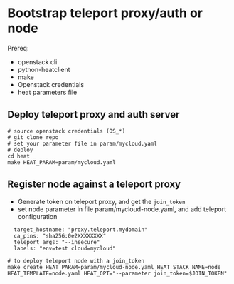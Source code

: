 # Bootstrap teleport proxy/auth or node
Prereq:
- openstack cli
- python-heatclient
- make
- Openstack credentials
- heat parameters file


## Deploy teleport proxy and auth server
```
# source openstack credentials (OS_*)
# git clone repo
# set your parameter file in param/mycloud.yaml
# deploy
cd heat
make HEAT_PARAM=param/mycloud.yaml
```

## Register node against a teleport proxy
- Generate token on teleport proxy, and get the `join_token`
- set node parameter in file param/mycloud-node.yaml, and add teleport configuration
```
  target_hostname: "proxy.teleport.mydomain"
  ca_pins: "sha256:0e2XXXXXXXX"
  teleport_args: "--insecure"
  labels: "env=test cloud=mycloud"
```

```
# to deploy teleport node with a join_token
make create HEAT_PARAM=param/mycloud-node.yaml HEAT_STACK_NAME=node HEAT_TEMPLATE=node.yaml HEAT_OPT="--parameter join_token=$JOIN_TOKEN"
```
